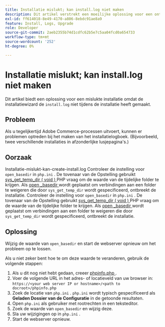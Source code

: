 ```yaml
---
title: Installatie mislukt; kan install.log niet maken
description: Dit artikel verstrekt een moeilijke oplossing voor een ontbroken installatie toe te schrijven aan de Tovenaar van de Opstelling die ` install.log"niet tijdens de installatie creeert.
exl-id: ff614018-8e49-4170-a806-8ebdc91ae8a9
feature: Install, Logs, Upgrade
role: Developer
source-git-commit: 2aeb2355b74d1cdfc62b5e7c5aa04fcd0a654733
workflow-type: tm+mt
source-wordcount: '252'
ht-degree: 0%

---
```


# Installatie mislukt; kan install.log niet maken

Dit artikel biedt een oplossing voor een mislukte installatie omdat de installatiewizard de `install.log` niet tijdens de installatie heeft gemaakt.

## Probleem

Als u tegelijkertijd Adobe Commerce-processen uitvoert, kunnen er problemen optreden bij het maken van het installatielogboek. (Bijvoorbeeld, twee verschillende installaties in afzonderlijke lusjepagina&#39;s.)

## Oorzaak

Installatie-mislukt-kan-create-install.log
Controleer de instelling voor `open_basedir` in `php.ini` . De tovenaar van de Opstelling gebruikt [ sys\_get\_temp\_dir ( void ) ](https://php.net/manual/en/function.sys-get-temp-dir.php) PHP vraag om de waarde van de tijdelijke folder te krijgen. Als [ open \_basedir ](http://php.net/manual/en/ini.core.php#ini.open-basedir) wordt geplaatst om verbindingen aan een folder te weigeren die door `sys_get_temp_dir` wordt gespecificeerd, ontbreekt de installatie.
Controleer de instelling voor `open_basedir` in `php.ini` . De tovenaar van de Opstelling gebruikt [ sys\_get\_temp\_dir ( void ) ](https://php.net/manual/en/function.sys-get-temp-dir.php) PHP vraag om de waarde van de tijdelijke folder te krijgen. Als [ open \_basedir ](https://php.net/manual/en/ini.core.php#ini.open-basedir) wordt geplaatst om verbindingen aan een folder te weigeren die door `sys_get_temp_dir` wordt gespecificeerd, ontbreekt de installatie.


## Oplossing

Wijzig de waarde van `open_basedir` en start de webserver opnieuw om het probleem op te lossen.

Als u niet zeker bent hoe te om deze waarde te veranderen, gebruik de volgende stappen:

1. Als u dit nog niet hebt gedaan, creeer [ phpinfo.php ](https://experienceleague.adobe.com/en/docs/commerce-operations/installation-guide/prerequisites/optional-software).
1. Voer de volgende URL in het adres- of locatieveld van uw browser in: `https://<your web server IP or hostname>/<path to docroot>/phpinfo.php`
1. Zoek de locatie van `php.ini` .     `php.ini` wordt typisch gespecificeerd als **Geladen Dossier van de Configuratie** in de getoonde resultaten.
1. Open `php.ini` als gebruiker met rootrechten in een teksteditor.
1. Zoek de waarde van `open_basedir` en wijzig deze.
1. Sla uw wijzigingen op in `php.ini` .
1. Start de webserver opnieuw.
